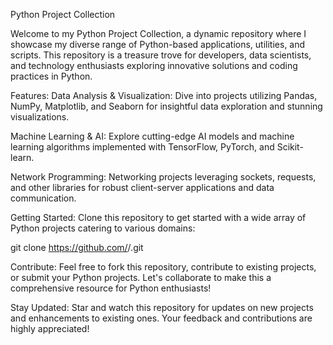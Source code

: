 Python Project Collection

Welcome to my Python Project Collection, a dynamic repository where I showcase my diverse range of Python-based applications, utilities, and scripts. This repository is a treasure trove for developers, data scientists, and technology enthusiasts exploring innovative solutions and coding practices in Python.

Features:
Data Analysis & Visualization: Dive into projects utilizing Pandas, NumPy, Matplotlib, and Seaborn for insightful data exploration and stunning visualizations.

Machine Learning & AI: Explore cutting-edge AI models and machine learning algorithms implemented with TensorFlow, PyTorch, and Scikit-learn.

Network Programming: Networking projects leveraging sockets, requests, and other libraries for robust client-server applications and data communication.

Getting Started:
Clone this repository to get started with a wide array of Python projects catering to various domains:

git clone https://github.com/<polishllama>/<python>.git

Contribute:
Feel free to fork this repository, contribute to existing projects, or submit your Python projects. Let's collaborate to make this a comprehensive resource for Python enthusiasts!

Stay Updated:
Star and watch this repository for updates on new projects and enhancements to existing ones. Your feedback and contributions are highly appreciated!
